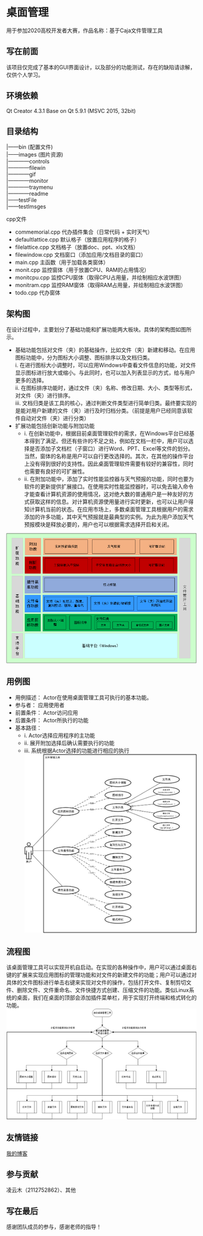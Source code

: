 # 桌面管理
用于参加2020高校开发者大赛，作品名称：基于Caja文件管理工具
## 写在前面
该项目仅完成了基本的GUI界面设计，以及部分的功能测试，存在的缺陷请谅解，仅供个人学习。
## 环境依赖
Qt Creator 4.3.1
Base on Qt 5.9.1 (MSVC 2015, 32bit)
## 目录结构
|——bin (配置文件)  
|——images (图片资源)  
   |————controls  
   |————filewin  
   |————gif  
   |————monitor  
   |————traymenu  
   |————readme  
|——testFile  
|——testImsges  

cpp文件  
- commemorial.cpp 代办插件集合（日常代码 + 实时天气）  
- defaultlattice.cpp 默认格子（放置应用程序的格子）  
- filelattice.cpp 文档格子（放置doc、ppt、xls文档）  
- filewindow.cpp 文档窗口（添加应用/文档目录的窗口）  
- main.cpp 主函数（用于加载各类窗体）  
- monit.cpp 监控窗体（用于放置CPU、RAM的占用情况）  
- monitcpu.cpp 监控CPU窗体（取得CPU占用量，并绘制相应水波饼图）  
- monitram.cpp 监控RAM窗体（取得RAM占用量，并绘制相应水波饼图）  
- todo.cpp 代办窗体  
## 架构图
在设计过程中，主要划分了基础功能和扩展功能两大板块。具体的架构图如图所示。
- 基础功能包括对文件（夹）的基础操作，比如文件（夹）新建和移动。在应用图标功能中，分为图标大小调整、图标排序以及文档归类。  
  i. 在进行图标大小调整时，可以应用Windows中查看文件信息的功能，对文件显示图标进行放大或缩小。与此同时，也可以加入列表显示的方式，给与用户更多的选择。  
  ii.	在图标排序功能时，通过文件（夹）名称、修改日期、大小、类型等形式，对文件（夹）进行排序。  
  iii.	文档归类是该工具的核心，通过判断文件类型进行简单归类。最终要实现的是能对用户新建的文件（夹）进行及时归档分类。（前提是用户已经同意该软件自动对文件（夹）进行分类）
- 扩展功能包括创新功能与附加功能  
  - i.	在创新功能中，根据目前桌面管理软件的需求，在Windows平台已经基本得到了满足。但还有些许的不足之处，例如在文档一栏中，用户可以选择是否添加子文档栏（子窗口）进行Word、PPT、Excel等文件的划分。当然，窗体的名称是用户可以自行更改选择的。其次，在其他的操作平台上没有得到很好的支持性。因此桌面管理软件需要有较好的兼容性，同时也需要有良好的可扩展性。  
  - ii.	在附加功能中，添加了实时性能监控器与天气预报的功能，同时也要为软件的更新提供扩展接口。在使用实时性能监控器时，可以免去输入命令才能查看计算机资源的使用情况，这对绝大数的普通用户是一种友好的方式获取这样的信息。对计算机资源使用量进行实时更新，也可以让用户得知计算机当前的状态。在应用市场上，多数桌面管理工具根据用户的需求添加的许多功能，其中天气预报就是最典型的实例。为此为用户添加天气预报模块是释放必要的，用户也可以根据需求选择开启和关闭。

![架构图](/images/readme/ArchitectureDiagram(cn).png)
## 用例图
- 用例描述：
Actor在使用桌面管理工具可执行的基本功能。
- 参与者：
应用使用者
- 前置条件：
Actor访问应用
- 后置条件：
Actor所执行的功能
- 基本路径：  
  - i.	Actor选择应用程序的主功能  
  - ii.	展开附加选择后确认需要执行的功能  
  - iii.	系统根据Actor选择的功能进行相应的执行  
![架构图](/images/readme/UseCaseDiagram(cn).png)
## 流程图
该桌面管理工具可以实现开机自启动。在实现的各种操作中，用户可以通过桌面右键的扩展来实现应用图标的管理功能和对文件的新建文件的功能；用户可以通过对具体的文件图标进行单击右键来实现对文件的操作，包括打开文件、复制剪切文件、删除文件、文件重命名、文件快捷方式创建、压缩文件的功能。类似Linux系统的桌面，我们在桌面的顶部会添加插件菜单栏，用于实现打开终端和格式转化的功能。
![流程图](/images/readme/FlowChart(cn).png)
## 友情链接
[我的博客](https://blog.xuanzhe.club/)
## 参与贡献
凌云木（2112752862）、其他
## 写在最后
感谢团队成员的参与，感谢老师的指导！

